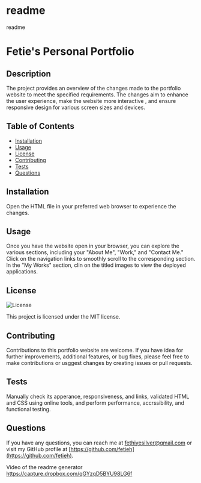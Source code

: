 # readme
readme
# Fetie's Personal Portfolio
  ## Description
  The project provides an overview of the changes made to the portfolio website to meet the specified requirements. The changes aim to enhance the user experience, make the website more interactive , and ensure responsive design for various screen sizes and devices.
  
  ## Table of Contents
  - [Installation](#installation)
  - [Usage](#usage)
  - [License](#license)
  - [Contributing](#contributing)
  - [Tests](#tests)
  - [Questions](#questions)
  
  ## Installation
  Open the HTML file in your preferred web browser to experience the changes. 
  
  ## Usage
  Once you have the website open in your browser, you can explore the various sections, including your "About Me", "Work," and "Contact Me." Click on the navigation links to smoothly scroll to the corresponding section. In the "My Works" section, clin on the titled images to view the deployed applications. 
  
  ## License
  ![License](https://img.shields.io/badge/license-MIT-blue.svg)
    
  This project is licensed under the MIT license.
  
  ## Contributing
  Contributions to this portfolio website are welcome. If you have idea for further improvements, additional features, or bug fixes, please feel free to make contributions or usggest changes by creating issues or pull requests.
  
  ## Tests
  Manually check its apperance, responsiveness, and links, validated HTML and CSS using online tools, and perform performance, accrssibility, and functional testing.
  
  ## Questions
  If you have any questions, you can reach me at [fethiyesilver@gmail.com](mailto:fethiyesilver@gmail.com) or visit my GitHub profile at [https://github.com/fetieh](https://github.com/fetieh).


  Video of the readme generator 
https://capture.dropbox.com/qGYzqD5BYU98LG6f
